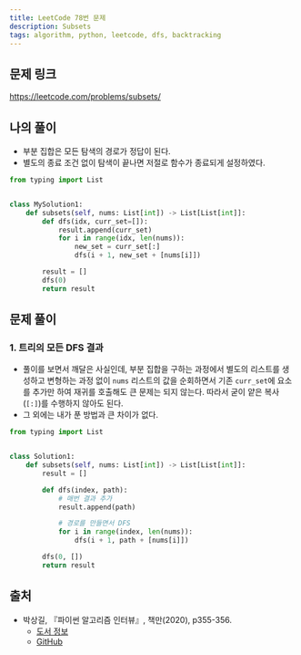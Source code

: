 ```yaml
---
title: LeetCode 78번 문제
description: Subsets
tags: algorithm, python, leetcode, dfs, backtracking
---
```


## 문제 링크

https://leetcode.com/problems/subsets/

## 나의 풀이

- 부분 집합은 모든 탐색의 경로가 정답이 된다.
- 별도의 종료 조건 없이 탐색이 끝나면 저절로 함수가 종료되게 설정하였다.

```python
from typing import List


class MySolution1:
    def subsets(self, nums: List[int]) -> List[List[int]]:
        def dfs(idx, curr_set=[]):
            result.append(curr_set)
            for i in range(idx, len(nums)):
                new_set = curr_set[:]
                dfs(i + 1, new_set + [nums[i]])

        result = []
        dfs(0)
        return result
```

## 문제 풀이

### 1. 트리의 모든 DFS 결과

- 풀이를 보면서 깨달은 사실인데, 부분 집합을 구하는 과정에서 별도의 리스트를 생성하고 변형하는 과정 없이 `nums` 리스트의 값을 순회하면서 기존 `curr_set`에 요소를 추가만 하여 재귀를 호출해도 큰 문제는 되지 않는다. 따라서 굳이 얕은 복사(`[:]`)를 수행하지 않아도 된다.
- 그 외에는 내가 푼 방법과 큰 차이가 없다.

```python
from typing import List


class Solution1:
    def subsets(self, nums: List[int]) -> List[List[int]]:
        result = []

        def dfs(index, path):
            # 매번 결과 추가
            result.append(path)

            # 경로를 만들면서 DFS
            for i in range(index, len(nums)):
                dfs(i + 1, path + [nums[i]])

        dfs(0, [])
        return result
```

## 출처

- 박상길, 『파이썬 알고리즘 인터뷰』, 책만(2020), p355-356.
  - [도서 정보](https://www.onlybook.co.kr/entry/algorithm-interview)
  - [GitHub](https://github.com/onlybooks/algorithm-interview)
